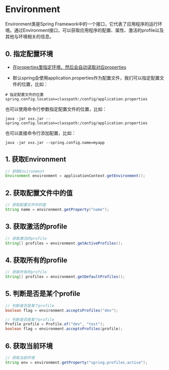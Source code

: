 # Environment

Environment类是Spring Framework中的一个接口，它代表了应用程序的运行环境。通过Environment接口，可以获取应用程序的配置、属性、激活的profile以及其他与环境相关的信息。

## 0. 指定配置环境

* [在properties里指定环境，然后会自动读取对应properties](properties文件配置不同环境.md)

* 默认spring会使用application.properties作为配置文件，我们可以指定配置文件的位置，比如：

```properties
# 指定配置文件的位置
spring.config.location=classpath:/config/application.properties
```

也可以使用命令行参数指定配置文件的位置，比如：

```shell
java -jar xxx.jar --spring.config.location=classpath:/config/application.properties
```

也可以直接命令行添加配置，比如：

```shell
java -jar xxx.jar --spring.config.name=myapp
```

## 1. 获取Environment

```java
// 获取Environment
Environment environment = applicationContext.getEnvironment();
```

## 2. 获取配置文件中的值

```java
// 获取配置文件中的值
String name = environment.getProperty("name");
```

## 3. 获取激活的profile

```java
// 获取激活的profile
String[] profiles = environment.getActiveProfiles();
```

## 4. 获取所有的profile

```java
// 获取所有的profile
String[] profiles = environment.getDefaultProfiles();
```

## 5. 判断是否是某个profile

```java
// 判断是否是某个profile
boolean flag = environment.acceptsProfiles("dev");

// 判断是否是某个profile
Profile profile = Profile.of("dev", "test");
boolean flag = environment.acceptsProfiles(profile);
```

## 6. 获取当前环境

```java
// 获取当前环境
String env = environment.getProperty("spring.profiles.active");
```


